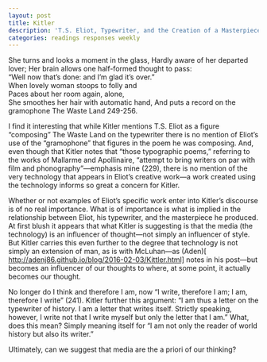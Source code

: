 ```yaml
---
layout: post
title: Kitler
description: 'T.S. Eliot, Typewriter, and the Creation of a Masterpiece'
categories: readings responses weekly
---
```

She turns and looks a moment in the glass,
Hardly aware of her departed lover;
Her brain allows one half-formed thought to pass:	 
“Well now that’s done: and I’m glad it’s over.”	 
When lovely woman stoops to folly and	 
Paces about her room again, alone,	 
She smoothes her hair with automatic hand,
And puts a record on the gramophone
				The Waste Land 249-256.

I find it interesting that while Kitler mentions T.S. Eliot as a figure “composing” The Waste Land on the typewriter there is no mention of Eliot’s use of the “gramophone” that figures in the poem he was composing.  And, even though that Kitler notes that “those typographic poems,” referring to the works of Mallarme and Apollinaire, “attempt to bring writers on par with film and phonography”—emphasis mine (229), there is no mention of the very technology that appears in Eliot’s creative work—a work created using the technology informs so great a concern for Kitler. 

Whether or not examples of Eliot’s specific work enter into Kitler’s discourse is of no real importance.  What is of importance is what is implied in the relationship between Eliot, his typewriter, and the masterpiece he produced.  At first blush it appears that what Kitler is suggesting is that the media (the technology) is an influencer of thought—not simply an influencer of style.  But Kitler carries this even further to the degree that technology is not simply an extension of man, as is with McLuhan—as (Aden)[ http://adenj86.github.io/blog/2016-02-03/Kittler.html] notes in his post—but becomes an  influencer of our thoughts to where, at some point, it actually becomes our thought.  

No longer do I think and therefore I am, now “I write, therefore I am; I am, therefore I write” (241).  Kitler further this argument: “I am thus a letter on the typewriter of history.  I am a letter that writes itself.  Strictly speaking, however, I write not that I write myself but only the letter that I am.”  What, does this mean?  Simply meaning itself for “I am not only the reader of world history but also its writer.”  

Ultimately, can we suggest that media are the a priori of our thinking?
